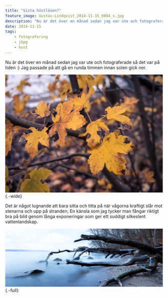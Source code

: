 ```yaml
---
title: "Sista höstlöven?"
feature_image: Gustav-Lindqvist_2014-11-15_0084_s.jpg
description: "Nu är det över en månad sedan jag var ute och fotograferade så det var på tiden :) Jag passade på att gå en runda timmen innan solen gick…"
date: 2014-11-15
tags:
    - fotografering
    - jkpg
    - host
---
```


Nu är det över en månad sedan jag var ute och fotograferade så det var på tiden :) Jag passade på att gå en runda timmen innan solen gick ner.

![Gula löv mot en suddig bakgrund.](Gustav-Lindqvist_2014-11-15_0084_s.jpg){.-wide}

Det är något lugnande att bara sitta och titta på när vågorna kraftigt slår mot stenarna och upp på stranden; En känsla som jag tycker man fångar riktigt bra på bild genom långa exponeringar som ger ett suddigt silkeslent vattenlandskap.

![Ett träd som ligger på en strand halvt ute i vattnet. Vattnet slår in mot stranden men den långa exponeringen för vågorna att bli suddiga och ser ut som en dimma.](Gustav-Lindqvist_2014-11-15_0090-Edit_s.jpg){.-full}
